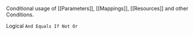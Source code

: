 
Conditional usage of [[Parameters]], [[Mappings]], [[Resources]] and other Conditions.

Logical `And Equals If Not Or`